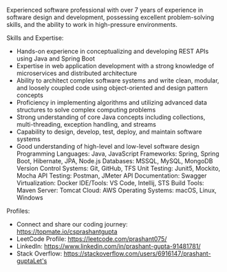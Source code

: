 Experienced software professional with over 7 years of experience in software design and development, possessing excellent problem-solving skills, and the ability to work in high-pressure environments.

Skills and Expertise:
- Hands-on experience in conceptualizing and developing REST APIs using Java and Spring Boot
- Expertise in web application development with a strong knowledge of microservices and distributed architecture
- Ability to architect complex software systems and write clean, modular, and loosely coupled code using object-oriented and design pattern concepts
- Proficiency in implementing algorithms and utilizing advanced data structures to solve complex computing problems
- Strong understanding of core Java concepts including collections, multi-threading, exception handling, and streams
- Capability to design, develop, test, deploy, and maintain software systems
- Good understanding of high-level and low-level software design
Programming Languages: Java, JavaScript
Frameworks: Spring, Spring Boot, Hibernate, JPA, Node.js
Databases: MSSQL, MySQL, MongoDB
Version Control Systems: Git, GitHub, TFS
Unit Testing: Junit5, Mockito, Mocha
API Testing: Postman, JMeter
API Documentation: Swagger
Virtualization: Docker
IDE/Tools: VS Code, Intellij, STS
Build Tools: Maven
Server: Tomcat
Cloud: AWS
Operating Systems: macOS, Linux, Windows

Profiles:
- Connect and share our coding journey: https://topmate.io/csprashantgupta
- LeetCode Profile: https://leetcode.com/prashant075/
- LinkedIn: https://www.linkedin.com/in/prashant-gupta-91481781/
- Stack Overflow: https://stackoverflow.com/users/6916147/prashant-guptaLet's

